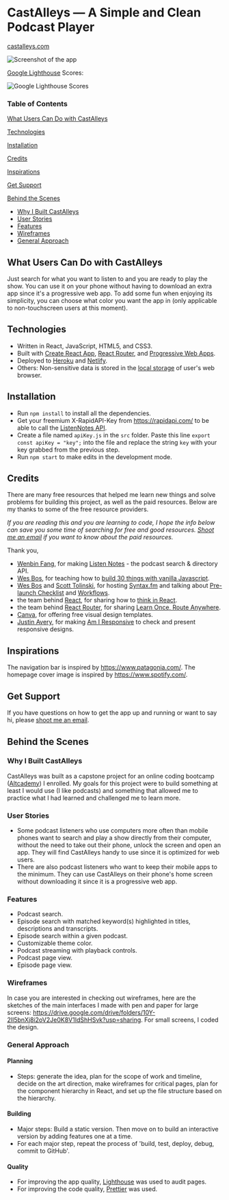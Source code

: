 # CastAlleys — A Simple and Clean Podcast Player

[castalleys.com](https://castalleys.com)

![Screenshot of the app](https://i.ibb.co/NW4Nf7D/app-screenshot.jpg)

[Google Lighthouse](https://developers.google.com/web/tools/lighthouse/) Scores:

![Google Lighthouse Scores](https://i.ibb.co/PjMQ7yj/lighthouse-audit-on-castalleys.png)

### Table of Contents

[What Users Can Do with CastAlleys](https://github.com/cherylz/castalleys#what-users-can-do-with-castalleys)

[Technologies](https://github.com/cherylz/castalleys#technologies)

[Installation](https://github.com/cherylz/castalleys#installation)

[Credits](https://github.com/cherylz/castalleys#credits)

[Inspirations](https://github.com/cherylz/castalleys#inspirations)

[Get Support](https://github.com/cherylz/castalleys#get-support)

[Behind the Scenes](https://github.com/cherylz/castalleys#behind-the-scenes)

- [Why I Built CastAlleys](https://github.com/cherylz/castalleys#why-i-built-castalleys)
- [User Stories](https://github.com/cherylz/castalleys#user-stories)
- [Features](https://github.com/cherylz/castalleys#features)
- [Wireframes](https://github.com/cherylz/castalleys#wireframes)
- [General Approach](https://github.com/cherylz/castalleys#general-approach)

## What Users Can Do with CastAlleys

Just search for what you want to listen to and you are ready to play the show. You can use it on your phone without having to download an extra app since it's a progressive web app. To add some fun when enjoying its simplicity, you can choose what color you want the app in (only applicable to non-touchscreen users at this moment).

## Technologies

- Written in React, JavaScript, HTML5, and CSS3.
- Built with [Create React App](https://github.com/facebook/create-react-app), [React Router](https://github.com/ReactTraining/react-router), and [Progressive Web Apps](https://developers.google.com/web/progressive-web-apps/).
- Deployed to [Heroku](https://www.heroku.com/) and [Netlify](https://netlify.com).
- Others: Non-sensitive data is stored in the [local storage](https://developer.mozilla.org/en-US/docs/Web/API/Window/localStorage) of user's web browser.

## Installation

- Run `npm install` to install all the dependencies.
- Get your freemium X-RapidAPI-Key from https://rapidapi.com/ to be able to call the [ListenNotes API](https://rapidapi.com/listennotes/api/listennotes).
- Create a file named `apiKey.js` in the `src` folder. Paste this line `export const apiKey = "key";` into the file and replace the string `key` with your key grabbed from the previous step.
- Run `npm start` to make edits in the development mode.

## Credits

There are many free resources that helped me learn new things and solve problems for building this project, as well as the paid resources. Below are my thanks to some of the free resource providers.

_If you are reading this and you are learning to code, I hope the info below can save you some time of searching for free and good resources. [Shoot me an email](mailto:czcodes@gmail.com) if you want to know about the paid resources._

Thank you,

- [Wenbin Fang](https://www.listennotes.com/@wenbin/), for making [Listen Notes](https://www.listennotes.com/api/) - the podcast search & directory API.
- [Wes Bos](https://wesbos.com/), for teaching how to [build 30 things with vanilla Javascript](https://javascript30.com/).
- [Wes Bos](https://wesbos.com/) and [Scott Tolinski](https://www.scotttolinski.com/), for hosting [Syntax.fm](http://syntax.fm/) and talking about [Pre-launch Checklist](https://syntax.fm/show/088/pre-launch-checklist) and [Workflows](https://syntax.fm/show/051/our-workflows-design-development-git-and-deployment).
- the team behind [React](https://reactjs.org/), for sharing how to [think in React](https://reactjs.org/docs/thinking-in-react.html).
- the team behind [React Router](https://reacttraining.com/react-router/), for sharing [Learn Once, Route Anywhere](https://www.youtube.com/watch?v=Mf0Fy8iHp8k).
- [Canva](https://canva.com), for offering free visual design templates.
- [Justin Avery](https://twitter.com/justinavery), for making [Am I Responsive](http://ami.responsivedesign.is/) to check and present responsive designs.

## Inspirations

The navigation bar is inspired by https://www.patagonia.com/. The homepage cover image is inspired by https://www.spotify.com/.

## Get Support

If you have questions on how to get the app up and running or want to say hi, please [shoot me an email](mailto:czcodes@gmail.com).

## Behind the Scenes

### Why I Built CastAlleys

CastAlleys was built as a capstone project for an online coding bootcamp ([Altcademy](https://www.altcademy.com/)) I enrolled. My goals for this project were to build something at least I would use (I like podcasts) and something that allowed me to practice what I had learned and challenged me to learn more.

### User Stories

- Some podcast listeners who use computers more often than mobile phones want to search and play a show directly from their computer, without the need to take out their phone, unlock the screen and open an app. They will find CastAlleys handy to use since it is optimized for web users.
- There are also podcast listeners who want to keep their mobile apps to the minimum. They can use CastAlleys on their phone's home screen without downloading it since it is a progressive web app.

### Features

- Podcast search.
- Episode search with matched keyword(s) highlighted in titles, descriptions and transcripts.
- Episode search within a given podcast.
- Customizable theme color.
- Podcast streaming with playback controls.
- Podcast page view.
- Episode page view.

### Wireframes

In case you are interested in checking out wireframes, here are the sketches of the main interfaces I made with pen and paper for large screens: https://drive.google.com/drive/folders/10Y-2lI5bnXj8i2oV2Je0K8V1IdShHSvk?usp=sharing. For small screens, I coded the design.

### General Approach

#### Planning

- Steps: generate the idea, plan for the scope of work and timeline, decide on the art direction, make wireframes for critical pages, plan for the component hierarchy in React, and set up the file structure based on the hierarchy.

#### Building

- Major steps: Build a static version. Then move on to build an interactive version by adding features one at a time.
- For each major step, repeat the process of 'build, test, deploy, debug, commit to GitHub'.

#### Quality

- For improving the app quality, [Lighthouse](https://developers.google.com/web/tools/lighthouse/) was used to audit pages.
- For improving the code quality, [Prettier](https://prettier.io/) was used.
